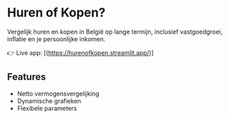 # Huren of Kopen?

Vergelijk huren en kopen in België op lange termijn, inclusief vastgoedgroei, inflatie en je persoonlijke inkomen.

👉 Live app: [(https://hurenofkopen.streamlit.app/)]

## Features

- Netto vermogensvergelijking
- Dynamische grafieken
- Flexibele parameters
